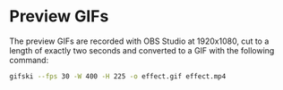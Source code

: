 # Preview GIFs

The preview GIFs are recorded with OBS Studio at 1920x1080, cut to a length of exactly two seconds and converted to a GIF with the following command:

```bash
gifski --fps 30 -W 400 -H 225 -o effect.gif effect.mp4
```